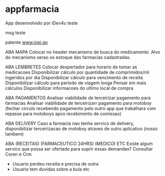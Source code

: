 # appfarmacia
App desenvolvido por iDev4u
teste


msg teste

patente www.inpi.go


ABA MAPA
Colocar no header mecanismo de busca do medicamento. Alvo do mecanismo serao os estoque das farmacias cadastradas.

ABA LEMBRETES
Colocar despertador para horario de tomar as medicacoes
Disponibilizar cálculo por quantidade de comprimidos/ml ingeridos por dia
Disponibilizar cálculo para vencimento de receita
Disponibilizar cálculo para período de viagem longa
Pensar em mais cálculos
Disponibilizar informacoes do ultimo local de compra

ABA PAGAMENTOS
Analisar viabilidade de terceirizar pagamento para farmacias
Analisar viabilidade de terceirizarr pagamento para motoboy (fechar circulo recebendo pagamento pelo outro app que trabalhara com repasse para motoboys apos recebimento de comissao)

ABA DELIVERY
Caso a farmacia nao tenha servico de delivery, disponibilizar terceirizacao de motoboy atraves de outro aplicativo (nosso tambem)

ABA (RECEITAS) (FARMACEUTICO 24HRS) (MEDICO) ETC
Existe algum servico que possa ser ofertado para suprir essas demandas? Consultar Coren e Crm
- Usuario perdeu receita e precisa de outra
- Usuario tem duvidas sobre a bula
etc

